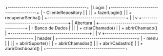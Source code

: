 +----------------------------------------+
| Login |
+----------------------------------------+
| - ClienteRepository |
| |
| + fazerLogin() |
| + recuperarSenha() |
+----------------------------------------+
|
|
v
+----------------------------------------+
| Abertura |
+----------------------------------------+
| - Banco de Dados |
| |
| + criarChamado() |
| + abrirChamado() |
+----------------------------------------+
|
|
v
+----------------------------------------+
| header |
+----------------------------------------+
| - menu |
| |
| + abrirSuporte() |
| + abrirChamados() |
| + abrirCadastro() |
| + abrirDashboard() |
+----------------------------------------+

